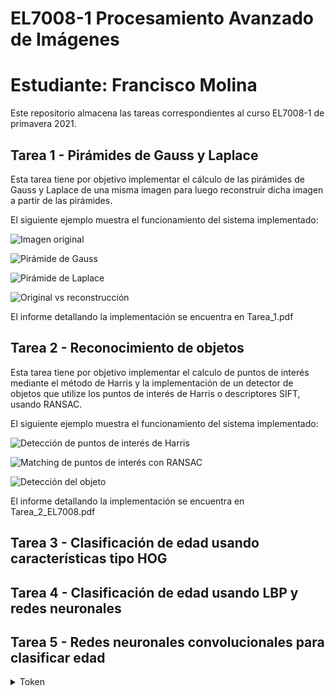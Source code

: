 # EL7008-1 Procesamiento Avanzado de Imágenes

# Estudiante: Francisco Molina

Este repositorio almacena las tareas correspondientes al curso EL7008-1 de primavera 2021.

## Tarea 1 - Pirámides de Gauss y Laplace

Esta tarea tiene por objetivo implementar el cálculo de las pirámides de Gauss y Laplace de una misma imagen para luego reconstruir dicha imagen a partir de las pirámides.

El siguiente ejemplo muestra el funcionamiento del sistema implementado:

![Imagen original](cuadro.jpg)

![Pirámide de Gauss](piramideGauss.png)

![Pirámide de Laplace](piramideLaplace.png)

![Original vs reconstrucción](ogVSrec.png)

El informe detallando la implementación se encuentra en Tarea_1.pdf

## Tarea 2 - Reconocimiento de objetos

Esta tarea tiene por objetivo implementar el calculo de puntos de interés mediante el método de Harris y la implementación de un detector de objetos que utilize los puntos de interés de Harris o descriptores SIFT, usando RANSAC.

El siguiente ejemplo muestra el funcionamiento del sistema implementado:

![Detección de puntos de interés de Harris](puntosInteres.png)

![Matching de puntos de interés con RANSAC](matching.png)

![Detección del objeto](deteccion.png)

El informe detallando la implementación se encuentra en Tarea_2_EL7008.pdf

## Tarea 3 - Clasificación de edad usando características tipo HOG

## Tarea 4 - Clasificación de edad usando LBP y redes neuronales

## Tarea 5 - Redes neuronales convolucionales para clasificar edad






<details> 
  <summary>Token </summary>
   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
</details>

